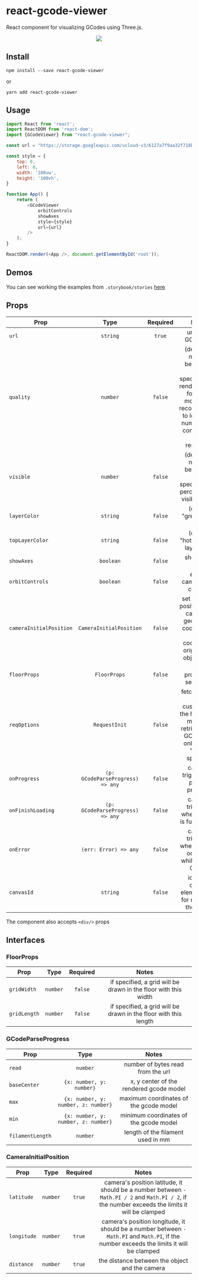 # react-gcode-viewer

React component for visualizing GCodes using Three.js.

<p align="center">
    <img src="docs/demo.gif">
</p>

## Install

```shell
npm install --save react-gcode-viewer
```
or
```shell
yarn add react-gcode-viewer
```

## Usage

```js
import React from 'react';
import ReactDOM from 'react-dom';
import {GCodeViewer} from "react-gcode-viewer";

const url = "https://storage.googleapis.com/ucloud-v3/6127a7f9aa32f718b8c1ab4f.gcode"

const style = {
    top: 0,
    left: 0,
    width: '100vw',
    height: '100vh',
}

function App() {
    return (
        <GCodeViewer
            orbitControls
            showAxes
            style={style}
            url={url}
        />
    );
}

ReactDOM.render(<App />, document.getElementById('root'));
```
## Demos

You can see working the examples from `.storybook/stories` [here](https://gabotechs.github.io/react-gcode-viewer)

## Props

| Prop                    |               Type               | Required |                                                                            Notes                                                                             |
|-------------------------|:--------------------------------:|:--------:|:------------------------------------------------------------------------------------------------------------------------------------------------------------:|
| `url`                   |             `string`             |  `true`  |                                                                    url of the GCode file                                                                     |
| `quality`               |             `number`             | `false`  | (default 1) number between 0 and 1 specifying the render quality, for larger models it's recommended to lower this number, as it consumes a lot of resources |
| `visible`               |             `number`             | `false`  |                                        (default 1) number between 0 and 1 specifying the percentage of visible layers                                        |
| `layerColor`            |             `string`             | `false`  |                                                                 (default "grey") layer color                                                                 |
| `topLayerColor`         |             `string`             | `false`  |                                                             (default "hotpink") top layer color                                                              |
| `showAxes`              |            `boolean`             | `false`  |                                                                       show x y z axis                                                                        |
| `orbitControls`         |            `boolean`             | `false`  |                                                                 enable camera orbit controls                                                                 |
| `cameraInitialPosition` |     `CameraInitialPosition`      | `false`  |                        set the initial position of the camera in geographic coordinates. The coordinates origin is the object itself                         |
| `floorProps`            |           `FloorProps`           | `false`  |                                                                 floor properties, see below                                                                  |
| `reqOptions`            |          `RequestInit`           | `false`  |                      fetch options for customizing the http query made for retrieving the GCode file, only valid if "url" is specified                       |
| `onProgress`            | `(p: GCodeParseProgress) => any` | `false`  |                                                            callback triggered on parsing progress                                                            |
| `onFinishLoading`       | `(p: GCodeParseProgress) => any` | `false`  |                                                        callback triggered when GCode is fully loaded                                                         |
| `onError`               |      `(err: Error) => any`       | `false`  |                                                callback triggered when an error occurred while loading GCode                                                 |
| `canvasId`              |             `string`             | `false`  |                                                    id of the canvas element used for rendering the model                                                     |

The component also accepts ```<div/>``` props

## Interfaces

### FloorProps
| Prop         |   Type   | Required |                              Notes                               |
|--------------|:--------:|:--------:|:----------------------------------------------------------------:|
| `gridWidth`  | `number` | `false`  | if specified, a grid will be drawn in the floor with this width  |
| `gridLength` | `number` | `false`  | if specified, a grid will be drawn in the floor with this length |

### GCodeParseProgress
| Prop             |                Type                 |                  Notes                  |
|------------------|:-----------------------------------:|:---------------------------------------:|
| `read`           |              `number`               |    number of bytes read from the url    |
| `baseCenter`     |      `{x: number, y: number}`       | x, y center of the rendered gcode model |
| `max`            | `{x: number, y: number, z: number}` | maximum coordinates of the gcode model  |
| `min`            | `{x: number, y: number, z: number}` | minimum coordinates of the gcode model  |
| `filamentLength` |              `number`               |    length of the filament used in mm    |

### CameraInitialPosition
| Prop        |   Type   | Required |                                                                      Notes                                                                       |
|-------------|:--------:|:--------:|:------------------------------------------------------------------------------------------------------------------------------------------------:|
| `latitude`  | `number` |  `true`  | camera's position latitude, it should be a number between `- Math.PI / 2` and `Math.PI / 2`, if the number exceeds the limits it will be clamped |
| `longitude` | `number` |  `true`  |    camera's position longitude, it should be a number between `- Math.PI` and `Math.PI`, if the number exceeds the limits it will be clamped     |
| `distance`  | `number` |  `true`  |                                                  the distance between the object and the camera                                                  |
